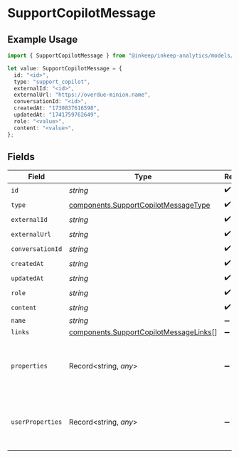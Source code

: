 # SupportCopilotMessage

## Example Usage

```typescript
import { SupportCopilotMessage } from "@inkeep/inkeep-analytics/models/components";

let value: SupportCopilotMessage = {
  id: "<id>",
  type: "support_copilot",
  externalId: "<id>",
  externalUrl: "https://overdue-minion.name",
  conversationId: "<id>",
  createdAt: "1730837616598",
  updatedAt: "1741759762649",
  role: "<value>",
  content: "<value>",
};
```

## Fields

| Field                                                                                            | Type                                                                                             | Required                                                                                         | Description                                                                                      |
| ------------------------------------------------------------------------------------------------ | ------------------------------------------------------------------------------------------------ | ------------------------------------------------------------------------------------------------ | ------------------------------------------------------------------------------------------------ |
| `id`                                                                                             | *string*                                                                                         | :heavy_check_mark:                                                                               | N/A                                                                                              |
| `type`                                                                                           | [components.SupportCopilotMessageType](../../models/components/supportcopilotmessagetype.md)     | :heavy_check_mark:                                                                               | N/A                                                                                              |
| `externalId`                                                                                     | *string*                                                                                         | :heavy_check_mark:                                                                               | N/A                                                                                              |
| `externalUrl`                                                                                    | *string*                                                                                         | :heavy_check_mark:                                                                               | N/A                                                                                              |
| `conversationId`                                                                                 | *string*                                                                                         | :heavy_check_mark:                                                                               | N/A                                                                                              |
| `createdAt`                                                                                      | *string*                                                                                         | :heavy_check_mark:                                                                               | N/A                                                                                              |
| `updatedAt`                                                                                      | *string*                                                                                         | :heavy_check_mark:                                                                               | N/A                                                                                              |
| `role`                                                                                           | *string*                                                                                         | :heavy_check_mark:                                                                               | N/A                                                                                              |
| `content`                                                                                        | *string*                                                                                         | :heavy_check_mark:                                                                               | N/A                                                                                              |
| `name`                                                                                           | *string*                                                                                         | :heavy_minus_sign:                                                                               | N/A                                                                                              |
| `links`                                                                                          | [components.SupportCopilotMessageLinks](../../models/components/supportcopilotmessagelinks.md)[] | :heavy_minus_sign:                                                                               | N/A                                                                                              |
| `properties`                                                                                     | Record<string, *any*>                                                                            | :heavy_minus_sign:                                                                               | A customizable collection of custom properties or attributes.                                    |
| `userProperties`                                                                                 | Record<string, *any*>                                                                            | :heavy_minus_sign:                                                                               | A customizable collection of custom properties or attributes.                                    |